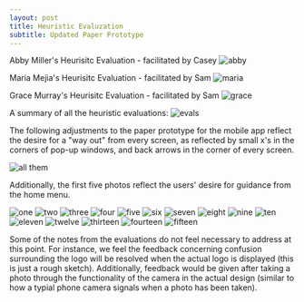 ```yaml
---
layout: post
title: Heuristic Evaluzation
subtitle: Updated Paper Prototype
---
```


Abby Miller's Heurisitc Evaluation - facilitated by Casey
![abby](/img/abbyEval.JPG)

Maria Mejia's Heurisitc Evaluation - facilitated by Sam
![maria](/img/mariaEval.JPG)

Grace Murray's Heurisitc Evaluation - facilitated by Sam
![grace](/img/graceEval.JPG)

A summary of all the heuristic evaluations:
![evals](/img/evals.png)

The following adjustments to the paper prototype for the mobile app reflect the desire for a "way out" from every screen, as reflected by small x's in the corners of pop-up windows, and back arrows in the corner of every screen.

![all them](/img/prototypePostEvals.png)

Additionally, the first five photos reflect the users' desire for guidance from the home menu.

![one](/img/paper1.JPG)
![two](/img/paper2.JPG)
![three](/img/paper3.JPG)
![four](/img/paper4.JPG)
![five](/img/paper5.JPG)
![six](/img/paper6.JPG)
![seven](/img/paper7.JPG)
![eight](/img/paper8.JPG)
![nine](/img/paper9.JPG)
![ten](/img/paper10.JPG)
![eleven](/img/paper11.JPG)
![twelve](/img/paper12.JPG)
![thirteen](/img/paper13.JPG)
![fourteen](/img/paper14.JPG)
![fifteen](/img/paper15.JPG)

Some of the notes from the evaluations do not feel necessary to address at this point. For instance, we feel the feedback concerning confusion surrounding the logo will be resolved when the actual logo is displayed (this is just a rough sketch). Additionally, feedback would be given after taking a photo through the functionality of the camera in the actual design (similar to how a typial phone camera signals when a photo has been taken).

